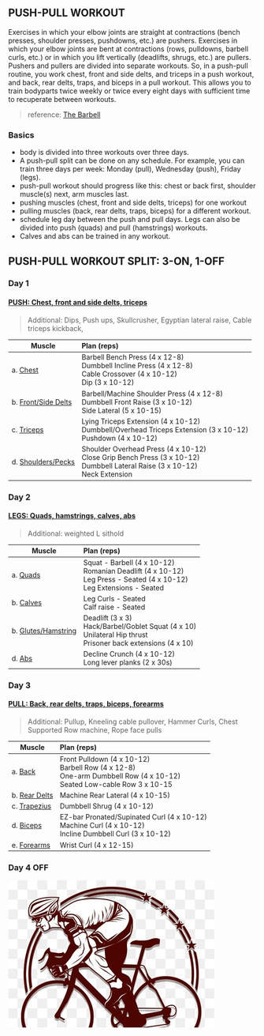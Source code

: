 
## PUSH-PULL WORKOUT 
Exercises in which your elbow joints are straight at contractions (bench presses, shoulder presses, pushdowns, etc.) are pushers. Exercises in which your elbow joints are bent at contractions (rows, pulldowns, barbell curls, etc.) or in which you lift vertically (deadlifts, shrugs, etc.) are pullers. Pushers and pullers are divided into separate workouts. So, in a push-pull routine, you work chest, front and side delts, and triceps in a push workout, and back, rear delts, traps, and biceps in a pull workout. This allows you to train bodyparts twice weekly or twice every eight days with sufficient time to recuperate between workouts. 

> reference: [The Barbell](https://www.thebarbell.com/the-push-pull-workout-system/)

### Basics
- body is divided into three workouts over three days.
- A push-pull split can be done on any schedule. For example, you can train three days per week: Monday (pull), Wednesday (push), Friday (legs).
- push-pull workout should progress like this: chest or back first, shoulder muscle(s) next, arm muscles last.
- pushing muscles (chest, front and side delts, triceps) for one workout
- pulling muscles (back, rear delts, traps, biceps) for a different workout.
- schedule leg day between the push and pull days. Legs can also be divided into push (quads) and pull (hamstrings) workouts.
- Calves and abs can be trained in any workout.

## PUSH-PULL WORKOUT SPLIT: 3-ON, 1-OFF

### Day 1  
#### [PUSH: Chest, front and side delts, triceps](./01_push/push.md)

> Additional: Dips, Push ups, Skullcrusher, Egyptian lateral raise, Cable triceps kickback, 

| Muscle                                                      | Plan (reps)                                                                                                                                       |
| ----------------------------------------------------------- | :------------------------------------------------------------------------------------------------------------------------------------------------ |
| a. [Chest](./01_push/push.md#chest)                         | Barbell Bench Press (4 x 12-8) <br /> Dumbbell Incline Press (4 x 12-8) <br /> Cable Crossover (4 x 10-12) <br /> Dip (3 x 10-12)                 |
| b. [Front/Side Delts](./01_push/push.md#front--side-delts)  | Barbell/Machine Shoulder Press (4 x 12-8) <br /> Dumbbell Front Raise (3 x 10-12) <br /> Side Lateral (5 x 10-15)                                 |
| c. [Triceps](./01_push/push.md#triceps)                     | Lying Triceps Extension (4 x 10-12) <br /> Dumbbell/Overhead Triceps Extension (3 x 10-12) <br /> Pushdown (4 x 10-12)                            |
| d. [Shoulders/Pecks](./01_push/push.md#triceps)             | Shoulder Overhead Press (4 x 10-12) <br /> Close Grip Bench Press (3 x 10-12) <br /> Dumbbell Lateral Raise  (3 x 10-12) <br /> Neck Extension    |
    
### Day 2   
#### [LEGS: Quads, hamstrings, calves, abs](./02_legs/legs.md)

> Additional: weighted L sithold

| Muscle                                                      | Plan (reps)                                                                                                                                       |
| ----------------------------------------------------------- | :------------------------------------------------------------------------------------------------------------------------------------------------ |
| a. [Quads](./02_legs/legs.md#squat---barbell)               | Squat - Barbell (4 x 10-12) <br /> Romanian Deadlift (4 x 10-12) <br /> Leg Press - Seated (4 x 10-12)  <br /> Leg Extensions - Seated            |
| b. [Calves](./02_legs/legs.md#calf-raise---seated)          | Leg Curls - Seated  <br /> Calf raise - Seated                                                                                                    |
| b. [Glutes/Hamstring](./02_legs/legs.md)                    | Deadlift (3 x 3) <br /> Hack/Barbel/Goblet Squat (4 x 10)  <br /> Unilateral Hip thrust  <br /> Prisoner back extensions (4 x 10)                 |
| d. [Abs](./02_legs/legs.md#abs-crunch)                      | Decline Crunch (4 x 10-12)  <br /> Long lever planks (2 x 30s)                                                                                    |


### Day 3   
#### [PULL: Back, rear delts, traps, biceps, forearms](./03_pull/pull.md)

> Additional: Pullup, Kneeling cable pullover, Hammer Curls, Chest Supported Row machine, Rope face pulls

| Muscle                                                      | Plan (reps)                                                                                                                                       |
| ----------------------------------------------------------- | :------------------------------------------------------------------------------------------------------------------------------------------------ |
| a. [Back](./03_pull/pull.md#back)                           | Front Pulldown (4 x 10-12) <br /> Barbell Row (4 x 12-8) <br /> One-arm Dumbbell Row (4 x 10-12) <br /> Seated Low-cable Row 3 x 10-15            |
| b. [Rear Delts](./03_pull/pull.md#rear-delts)               | Machine Rear Lateral (4 x 10-15)                                                                                                                  |
| c. [Trapezius](./03_pull/pull.md#trapezius)                 | Dumbbell Shrug (4 x 10-12)                                                                                                                        |
| d. [Biceps](./03_pull/pull.md#biceps)                       | EZ-bar Pronated/Supinated Curl (4 x 10-12) <br /> Machine Curl (4 x 10-12) <br /> Incline Dumbbell Curl (3 x 10-12)                               |
| e. [Forearms](./03_pull/pull.md#forearms)                   | Wrist Curl (4 x 12-15)                                                                                                                            |
    
### Day 4   OFF
![Bicycle Day](./assets/bicycle-crop.jpeg)